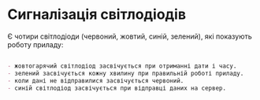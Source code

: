 #  Сигналізація світлодіодів

Є чотири світлодіоди (червоний, жовтий, синій, зелений), які показують роботу приладу: 

```markdown

- жовтогарячий світлодіод засвічується при отриманні дати і часу.
- зелений засвічується кожну хвилину при правильній роботі приладу.
- коли дані не відправилися засвічується червоний.
- синій світлодіод засвічується при відправці даних на сервер.

```